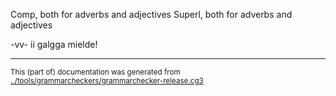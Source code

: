 





































































Comp, both for adverbs and adjectives
Superl, both for adverbs and adjectives



















































































































































































































































































































































































































































































































































































































































































































































































































































































































































































































































































































































































































































































































































































































































































































































































































































































































































































































































































-vv- ii galgga mielde!




























































































































































































































































































































































































































































































































































































































































































































































































* * *
<small>This (part of) documentation was generated from [../tools/grammarcheckers/grammarchecker-release.cg3](http://github.com/giellalt/lang-sme/blob/main/../tools/grammarcheckers/grammarchecker-release.cg3)</small>